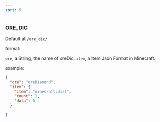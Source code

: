 ```yaml
---
sort: 5
---
```


### ORE_DIC

Default at `/ore_dic/`

format:

`ore`, a String, the name of oreDic.
`item`, a Item Json Format in Minecraft.

example:

```json
{
  "ore": "oreDiamond",
  "item": {
    "item": "minecraft:dirt",
    "count": 1,
    "data": 0
  }

}
```